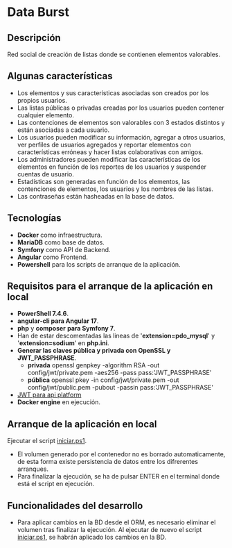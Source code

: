 # Data Burst

## Descripción
Red social de creación de listas donde se contienen elementos valorables.

## Algunas características
- Los elementos y sus características asociadas son creados por los propios usuarios.
- Las listas públicas o privadas creadas por los usuarios pueden contener cualquier elemento.
- Las contenciones de elementos son valorables con 3 estados distintos y están asociadas a cada usuario.
- Los usuarios pueden modificar su información, agregar a otros usuarios, ver perfiles de usuarios agregados y reportar elementos con características erróneas y hacer listas colaborativas con amigos.
- Los administradores pueden modificar las características de los elementos en función de los reportes de los usuarios y suspender cuentas de usuario.
- Estadísticas son generadas en función de los elementos, las contenciones de elementos, los usuarios y los nombres de las listas.
- Las contraseñas están hasheadas en la base de datos.

## Tecnologías
- **Docker** como infraestructura.
- **MariaDB** como base de datos.
- **Symfony** como API de Backend.
- **Angular** como Frontend.
- **Powershell** para los scripts de arranque de la aplicación.

## Requisitos para el arranque de la aplicación en local
- **PowerShell 7.4.6**.
- **angular-cli para Angular 17**.
- **php** y **composer** **para Symfony 7**.
- Han de estar descomentadas las lineas de '**extension=pdo_mysql**' y '**extension=sodium**' en **php.ini**.
- **Generar las claves pública y privada con OpenSSL y JWT_PASSPHRASE**.
    - **privada** openssl genpkey -algorithm RSA -out config/jwt/private.pem -aes256 -pass pass:'JWT_PASSPHRASE'
    - **pública** openssl pkey -in config/jwt/private.pem -out config/jwt/public.pem -pubout -passin pass:'JWT_PASSPHRASE'
- [JWT para api platform](https://api-platform.com/docs/core/jwt/)
- **Docker engine** en ejecución.


## Arranque de la aplicación en local
Ejecutar el script [iniciar.ps1](https://github.com/ignacioserranorodriguez/DataBurst/blob/main/iniciar.ps1).
- El volumen generado por el contenedor no es borrado automaticamente, de esta forma existe persistencia de datos entre los difrerentes arranques.
- Para finalizar la ejecución, se ha de pulsar ENTER en el terminal donde está el script en ejecución.

## Funcionalidades del desarrollo
- Para aplicar cambios en la BD desde el ORM, es necesario eliminar el volumen tras finalizar la ejecución. Al ejecutar de nuevo el script [iniciar.ps1](https://github.com/ignacioserranorodriguez/DataBurst/blob/main/iniciar.ps1), se habrán aplicado los cambios en la BD.